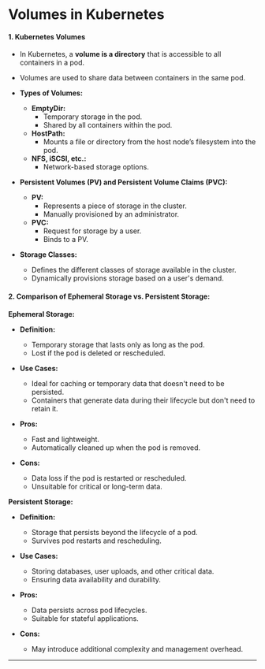 # Volumes in Kubernetes

#### 1. Kubernetes Volumes

- In Kubernetes, a **volume is a directory** that is accessible to all containers in a pod.
- Volumes are used to share data between containers in the same pod.

- **Types of Volumes:**

  - **EmptyDir:**
    - Temporary storage in the pod.
    - Shared by all containers within the pod.
  - **HostPath:**
    - Mounts a file or directory from the host node’s filesystem into the pod.
  - **NFS, iSCSI, etc.:**
    - Network-based storage options.

- **Persistent Volumes (PV) and Persistent Volume Claims (PVC):**

  - **PV:**
    - Represents a piece of storage in the cluster.
    - Manually provisioned by an administrator.
  - **PVC:**
    - Request for storage by a user.
    - Binds to a PV.

- **Storage Classes:**

  - Defines the different classes of storage available in the cluster.
  - Dynamically provisions storage based on a user's demand.

#### 2\. Comparison of Ephemeral Storage vs. Persistent Storage:

**Ephemeral Storage:**

- **Definition:**

  - Temporary storage that lasts only as long as the pod.
  - Lost if the pod is deleted or rescheduled.

- **Use Cases:**

  - Ideal for caching or temporary data that doesn't need to be persisted.
  - Containers that generate data during their lifecycle but don't need to retain it.

- **Pros:**

  - Fast and lightweight.
  - Automatically cleaned up when the pod is removed.

- **Cons:**

  - Data loss if the pod is restarted or rescheduled.
  - Unsuitable for critical or long-term data.

**Persistent Storage:**

- **Definition:**

  - Storage that persists beyond the lifecycle of a pod.
  - Survives pod restarts and rescheduling.

- **Use Cases:**

  - Storing databases, user uploads, and other critical data.
  - Ensuring data availability and durability.

- **Pros:**

  - Data persists across pod lifecycles.
  - Suitable for stateful applications.

- **Cons:**

  - May introduce additional complexity and management overhead.

---
